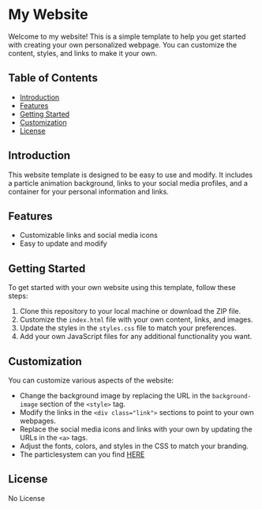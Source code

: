 # My Website

Welcome to my website! This is a simple template to help you get started with creating your own personalized webpage. You can customize the content, styles, and links to make it your own.

## Table of Contents

- [Introduction](#introduction)
- [Features](#features)
- [Getting Started](#getting-started)
- [Customization](#customization)
- [License](#license)

## Introduction

This website template is designed to be easy to use and modify. It includes a particle animation background, links to your social media profiles, and a container for your personal information and links.

## Features

- Customizable links and social media icons
- Easy to update and modify

## Getting Started

To get started with your own website using this template, follow these steps:

1. Clone this repository to your local machine or download the ZIP file.
2. Customize the `index.html` file with your own content, links, and images.
3. Update the styles in the `styles.css` file to match your preferences.
4. Add your own JavaScript files for any additional functionality you want.

## Customization

You can customize various aspects of the website:

- Change the background image by replacing the URL in the `background-image` section of the `<style>` tag.
- Modify the links in the `<div class="link">` sections to point to your own webpages.
- Replace the social media icons and links with your own by updating the URLs in the `<a>` tags.
- Adjust the fonts, colors, and styles in the CSS to match your branding.
- The particlesystem can you find [HERE](https://vincentgarreau.com/particles.js/)

## License

No License
